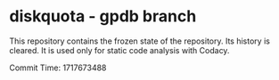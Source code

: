 # diskquota - gpdb branch

This repository contains the frozen state of the repository.
Its history is cleared. It is used only for static code
analysis with Codacy.

Commit Time: 1717673488